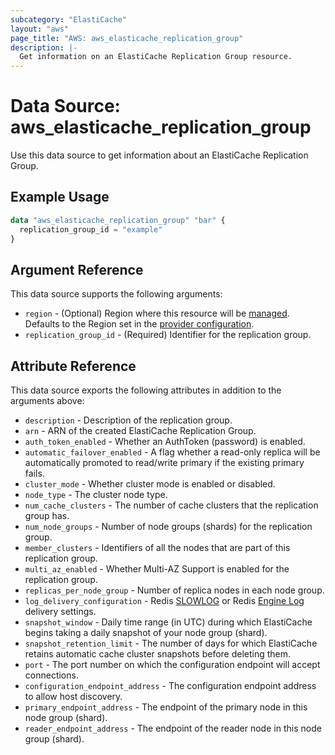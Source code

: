 ```yaml
---
subcategory: "ElastiCache"
layout: "aws"
page_title: "AWS: aws_elasticache_replication_group"
description: |-
  Get information on an ElastiCache Replication Group resource.
---
```


# Data Source: aws_elasticache_replication_group

Use this data source to get information about an ElastiCache Replication Group.

## Example Usage

```terraform
data "aws_elasticache_replication_group" "bar" {
  replication_group_id = "example"
}
```

## Argument Reference

This data source supports the following arguments:

* `region` - (Optional) Region where this resource will be [managed](https://docs.aws.amazon.com/general/latest/gr/rande.html#regional-endpoints). Defaults to the Region set in the [provider configuration](https://registry.terraform.io/providers/hashicorp/aws/latest/docs#aws-configuration-reference).
* `replication_group_id` - (Required) Identifier for the replication group.

## Attribute Reference

This data source exports the following attributes in addition to the arguments above:

* `description` - Description of the replication group.
* `arn` - ARN of the created ElastiCache Replication Group.
* `auth_token_enabled` - Whether an AuthToken (password) is enabled.
* `automatic_failover_enabled` - A flag whether a read-only replica will be automatically promoted to read/write primary if the existing primary fails.
* `cluster_mode` - Whether cluster mode is enabled or disabled.
* `node_type` - The cluster node type.
* `num_cache_clusters` - The number of cache clusters that the replication group has.
* `num_node_groups` - Number of node groups (shards) for the replication group.
* `member_clusters` - Identifiers of all the nodes that are part of this replication group.
* `multi_az_enabled` - Whether Multi-AZ Support is enabled for the replication group.
* `replicas_per_node_group` - Number of replica nodes in each node group.
* `log_delivery_configuration` - Redis [SLOWLOG](https://redis.io/commands/slowlog) or Redis [Engine Log](https://docs.aws.amazon.com/AmazonElastiCache/latest/red-ug/Log_Delivery.html#Log_contents-engine-log) delivery settings.
* `snapshot_window` - Daily time range (in UTC) during which ElastiCache begins taking a daily snapshot of your node group (shard).
* `snapshot_retention_limit` - The number of days for which ElastiCache retains automatic cache cluster snapshots before deleting them.
* `port` - The port number on which the configuration endpoint will accept connections.
* `configuration_endpoint_address` - The configuration endpoint address to allow host discovery.
* `primary_endpoint_address` - The endpoint of the primary node in this node group (shard).
* `reader_endpoint_address` - The endpoint of the reader node in this node group (shard).
